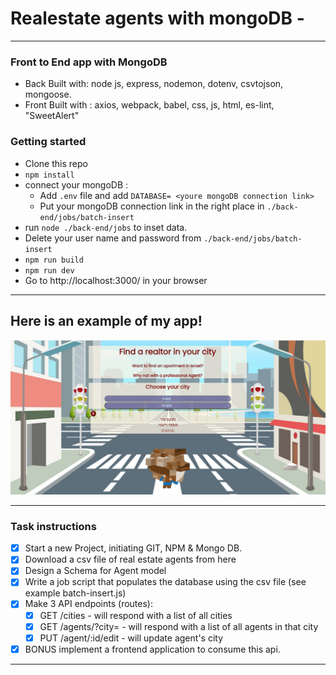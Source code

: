 # Realestate agents with mongoDB -

---

### Front to End app with MongoDB

- Back Built with: node js, express, nodemon, dotenv, csvtojson, mongoose.
- Front Built with : axios, webpack, babel, css, js, html, es-lint, "SweetAlert"

### Getting started

- Clone this repo
- `npm install`
- connect your mongoDB :
  - Add `.env` file and add `DATABASE= <youre mongoDB connection link>`
  - Put your mongoDB connection link in the right place in `./back-end/jobs/batch-insert`
- run `node ./back-end/jobs` to inset data.
- Delete your user name and password from `./back-end/jobs/batch-insert`
- `npm run build`
- `npm run dev`
- Go to http://localhost:3000/ in your browser

---

## Here is an example of my app!

![my app](./img/my_app.png)

---

### Task instructions

- [x] Start a new Project, initiating GIT, NPM & Mongo DB.
- [x] Download a csv file of real estate agents from here
- [x] Design a Schema for Agent model
- [x] Write a job script that populates the database using the csv file (see example batch-insert.js)
- [x] Make 3 API endpoints (routes):
  - [x] GET /cities - will respond with a list of all cities
  - [x] GET /agents/?city=<city> - will respond with a list of all agents in that city
  - [x] PUT /agent/:id/edit - will update agent's city
- [x] BONUS implement a frontend application to consume this api.

---
